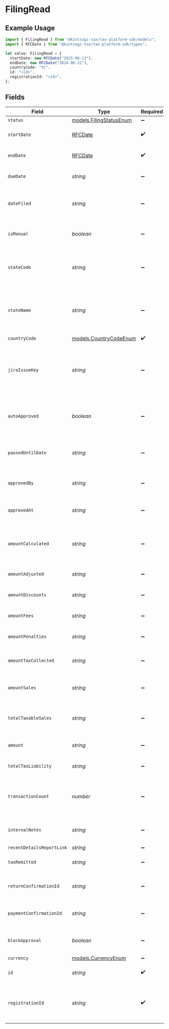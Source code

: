 # FilingRead

## Example Usage

```typescript
import { FilingRead } from "@kintsugi-tax/tax-platform-sdk/models";
import { RFCDate } from "@kintsugi-tax/tax-platform-sdk/types";

let value: FilingRead = {
  startDate: new RFCDate("2025-06-13"),
  endDate: new RFCDate("2024-06-22"),
  countryCode: "VC",
  id: "<id>",
  registrationId: "<id>",
};
```

## Fields

| Field                                                                                     | Type                                                                                      | Required                                                                                  | Description                                                                               |
| ----------------------------------------------------------------------------------------- | ----------------------------------------------------------------------------------------- | ----------------------------------------------------------------------------------------- | ----------------------------------------------------------------------------------------- |
| `status`                                                                                  | [models.FilingStatusEnum](../models/filingstatusenum.md)                                  | :heavy_minus_sign:                                                                        | N/A                                                                                       |
| `startDate`                                                                               | [RFCDate](../types/rfcdate.md)                                                            | :heavy_check_mark:                                                                        | The start date of the filing period.                                                      |
| `endDate`                                                                                 | [RFCDate](../types/rfcdate.md)                                                            | :heavy_check_mark:                                                                        | The end date of the filing period.                                                        |
| `dueDate`                                                                                 | *string*                                                                                  | :heavy_minus_sign:                                                                        | The due date of the filing.                                                               |
| `dateFiled`                                                                               | *string*                                                                                  | :heavy_minus_sign:                                                                        | The date the filing was completed, if applicable.                                         |
| `isManual`                                                                                | *boolean*                                                                                 | :heavy_minus_sign:                                                                        | Indicates if the filing was done manually.                                                |
| `stateCode`                                                                               | *string*                                                                                  | :heavy_minus_sign:                                                                        | The code of the state associated with the filing (e.g., IA, NY).                          |
| `stateName`                                                                               | *string*                                                                                  | :heavy_minus_sign:                                                                        | The name of the state associated with the filing<br/>        (e.g., Iowa, New York).      |
| `countryCode`                                                                             | [models.CountryCodeEnum](../models/countrycodeenum.md)                                    | :heavy_check_mark:                                                                        | N/A                                                                                       |
| `jiraIssueKey`                                                                            | *string*                                                                                  | :heavy_minus_sign:                                                                        | The associated JIRA issue key for tracking the filing,<br/>        if available. Can be null. |
| `autoApproved`                                                                            | *boolean*                                                                                 | :heavy_minus_sign:                                                                        | Indicates if the filing was auto-approved. Defaults to false.                             |
| `pausedUntilDate`                                                                         | *string*                                                                                  | :heavy_minus_sign:                                                                        | Indicates the date when filing will be unpaused.                                          |
| `approvedBy`                                                                              | *string*                                                                                  | :heavy_minus_sign:                                                                        | User ID of who approved the filing.                                                       |
| `approvedAt`                                                                              | *string*                                                                                  | :heavy_minus_sign:                                                                        | Timestamp when the filing was approved.                                                   |
| `amountCalculated`                                                                        | *string*                                                                                  | :heavy_minus_sign:                                                                        | The calculated amount for the filing. Defaults to 0.00.                                   |
| `amountAdjusted`                                                                          | *string*                                                                                  | :heavy_minus_sign:                                                                        | Adjusted amount, if any.                                                                  |
| `amountDiscounts`                                                                         | *string*                                                                                  | :heavy_minus_sign:                                                                        | Discounts applied to the filing.                                                          |
| `amountFees`                                                                              | *string*                                                                                  | :heavy_minus_sign:                                                                        | Discounts applied to the amount.                                                          |
| `amountPenalties`                                                                         | *string*                                                                                  | :heavy_minus_sign:                                                                        | Penalties applied to the filing.                                                          |
| `amountTaxCollected`                                                                      | *string*                                                                                  | :heavy_minus_sign:                                                                        | Total tax collected during the filing period.                                             |
| `amountSales`                                                                             | *string*                                                                                  | :heavy_minus_sign:                                                                        | Total sales amount during the filing period.                                              |
| `totalTaxableSales`                                                                       | *string*                                                                                  | :heavy_minus_sign:                                                                        | Total taxable amount during the filing period.                                            |
| `amount`                                                                                  | *string*                                                                                  | :heavy_minus_sign:                                                                        | Final amount due for the filing.                                                          |
| `totalTaxLiability`                                                                       | *string*                                                                                  | :heavy_minus_sign:                                                                        | Total tax liability for the filing.                                                       |
| `transactionCount`                                                                        | *number*                                                                                  | :heavy_minus_sign:                                                                        | Total number of transactions associated with the filing.                                  |
| `internalNotes`                                                                           | *string*                                                                                  | :heavy_minus_sign:                                                                        | Notes or comments related to the filing.                                                  |
| `recentDetailsReportLink`                                                                 | *string*                                                                                  | :heavy_minus_sign:                                                                        | N/A                                                                                       |
| `taxRemitted`                                                                             | *string*                                                                                  | :heavy_minus_sign:                                                                        | The amount of tax remitted.                                                               |
| `returnConfirmationId`                                                                    | *string*                                                                                  | :heavy_minus_sign:                                                                        | Return confirmation ID, if applicable.                                                    |
| `paymentConfirmationId`                                                                   | *string*                                                                                  | :heavy_minus_sign:                                                                        | Payment confirmation ID, if applicable.                                                   |
| `blockApproval`                                                                           | *boolean*                                                                                 | :heavy_minus_sign:                                                                        | Indicates if the filing can be approved.                                                  |
| `currency`                                                                                | [models.CurrencyEnum](../models/currencyenum.md)                                          | :heavy_minus_sign:                                                                        | N/A                                                                                       |
| `id`                                                                                      | *string*                                                                                  | :heavy_check_mark:                                                                        | Unique identifier for the filing.                                                         |
| `registrationId`                                                                          | *string*                                                                                  | :heavy_check_mark:                                                                        | Identifier for the registration associated with the filing.                               |